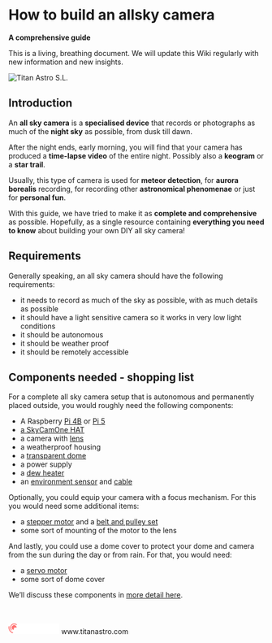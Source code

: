 # How to build an allsky camera

**A comprehensive guide**  

This is a living, breathing document. We will update this Wiki regularly with new information and new insights.

<IMG SRC="https://i0.wp.com/titanastro.com/wp-content/uploads/2018/10/Titan-Astro-color-logo-R-white-2025-1.png" width="300" alt="Titan Astro S.L.">

## Introduction <a name="introduction"></a>

An **all sky camera** is a **specialised device** that records or photographs as much of the **night sky** as possible, from dusk till dawn.

After the night ends, early morning, you will find that your camera has produced a **time-lapse video** of the entire night. Possibly also a **keogram** or a **star trail**.

Usually, this type of camera is used for **meteor detection**, for **aurora borealis** recording, for recording other **astronomical phenomenae** or just for **personal fun**.

With this guide, we have tried to make it as **complete and comprehensive** as possible. Hopefully, as a single resource containing **everything you need to know** about building your own DIY all sky camera!

## Requirements <a name="requirements"></a>

Generally speaking, an all sky camera should have the following requirements:

- it needs to record as much of the sky as possible, with as much details as possible
- it should have a light sensitive camera so it works in very low light conditions
- it should be autonomous
- it should be weather proof
- it should be remotely accessible

## Components needed - shopping list <a name="shoppinglist"></a>

For a complete all sky camera setup that is autonomous and permanently placed outside, you would roughly need the following components:

- A Raspberry [Pi 4B](https://www.raspberrypi.com/products/raspberry-pi-4-model-b/) or [Pi 5](https://www.raspberrypi.com/products/raspberry-pi-5/)
- [a SkyCamOne HAT](https://titanastro.com/store/SkyCamOne-HATs-c173503509)
- a camera with [lens](https://titanastro.com/store/1-2-1-55mm-F2-0-IR-CS-mount-fisheye-lens-185-degree-FoV-p728243754)
- a weatherproof housing
- a [transparent dome](https://titanastro.com/store/Dome-4-diameter-CCTV-clear-acrylic-p698624616)
- a power supply
- a [dew heater](https://titanastro.com/store/Dew-heaters-c176908335)
- an [environment sensor](https://titanastro.com/store/Temphum-sensor-SHT31D-I2C-QWIIC-p692557720) and [cable](https://titanastro.com/store/QWIIC-I2C-Sensor-connection-Cable-p692223382)

Optionally, you could equip your camera with a focus mechanism. For this you would need some additional items:

- a [stepper motor](https://titanastro.com/store/28BYJ48-5V-Stepper-motor-p692220361) and a [belt and pulley set](https://titanastro.com/store/GT2-Focus-Kit-Pulleys-and-belt-p696697425)
- some sort of mounting of the motor to the lens

And lastly, you could use a dome cover to protect your dome and camera from the sun during the day or from rain. For that, you would need:

- a [servo motor](https://titanastro.com/store/SG90-Micro-Servo-p692218128)
- some sort of dome cover

We’ll discuss these components in [more detail here](/docs/components.md).

<br/>
<br/>
<IMG SRC="/docs/images/Titan-Astro-color-logo-R-white-2025-1.png" Alt="Titan Astro S.L." width="100">
www.titanastro.com
